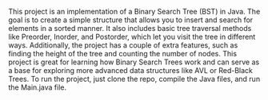 This project is an implementation of a Binary Search Tree (BST) in Java. The goal is to create a simple structure that allows you to insert and search for elements in a sorted manner. It also includes basic tree traversal methods like Preorder, Inorder, and Postorder, which let you visit the tree in different ways. Additionally, the project has a couple of extra features, such as finding the height of the tree and counting the number of nodes. This project is great for learning how Binary Search Trees work and can serve as a base for exploring more advanced data structures like AVL or Red-Black Trees. To run the project, just clone the repo, compile the Java files, and run the Main.java file.
